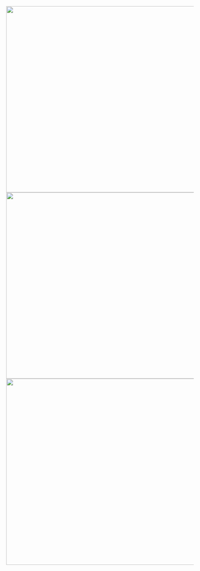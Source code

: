 <img alt="" src="https://miro.medium.com/v2/resize:fit:1400/format:webp/1*xxfTylXjspbgcZwfeWSx3A.jpeg" style="width: 800px; height: 500px;">
<img alt="" src="https://miro.medium.com/v2/resize:fit:1400/format:webp/1*YsG9jcE4XiDMj-E_VhX03A.jpeg" style="width: 800px; height: 500px;">
<img alt="" src="https://miro.medium.com/v2/resize:fit:1400/format:webp/1*0hd7XsIV3D092XKKTZg6Pg.jpeg" style="width: 800px; height: 500px;">
<img alt="" src="https://miro.medium.com/v2/resize:fit:1400/format:webp/1*BP0o8V34jxYE4Dn8byJqow.jpeg">
<img alt="" src="https://miro.medium.com/v2/resize:fit:1400/format:webp/1*tq8hBeMDKPTvhfp9R_J45g.jpeg">
<img alt="" src="https://miro.medium.com/v2/resize:fit:1400/format:webp/1*cN_AR3fwVNRIf-pYIAYqYw.jpeg">
<img alt="" src="https://miro.medium.com/v2/resize:fit:1400/format:webp/1*5mhwGo-y-Zw3X2a2l446Qw.jpeg">
<img alt="" src="https://miro.medium.com/v2/resize:fit:1400/format:webp/1*1dm1UKgWwvpWmmKEIokKHg.jpeg">
<img alt="" src="https://miro.medium.com/v2/resize:fit:1400/format:webp/1*4rG1Dxt18Y5p0FefQDf-1A.jpeg">